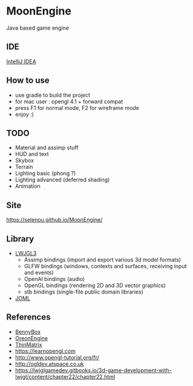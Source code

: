 # MoonEngine
Java based game engine

## IDE
[IntelliJ IDEA](https://www.jetbrains.com/idea/)

## How to use
+ use gradle to build the project
+ for mac user : opengl 4.1 + forward compat
+ press F1 for normal mode, F2 for wireframe mode
+ enjoy :)

## TODO
+ Material and assimp stuff
+ HUD and text
+ Skybox
+ Terrain
+ Lighting basic (phong ?)
+ Lighting advanced (deferred shading)
+ Animation

## Site
https://selenou.github.io/MoonEngine/

## Library
+ [LWJGL3](https://www.lwjgl.org/)
    + Assimp bindings (import and export various 3d model formats)
    + GLFW bindings (windows, contexts and surfaces, receiving input and events)
    + OpenAl bindings (audio)
    + OpenGL bindings (rendering 2D and 3D vector graphics)
    + stb bindings (single-file public domain libraries)
+ [JOML](https://github.com/JOML-CI/JOML)

## References
+ [BennyBox](https://www.youtube.com/user/thebennybox)
+ [OreonEngine](https://www.youtube.com/channel/UC9lXX-YnU_VcDT3VS85skMQ)
+ [ThinMatrix](https://www.youtube.com/user/ThinMatrix)
+ https://learnopengl.com
+ http://www.opengl-tutorial.org/fr/
+ http://ogldev.atspace.co.uk
+ https://lwjglgamedev.gitbooks.io/3d-game-development-with-lwjgl/content/chapter22/chapter22.html